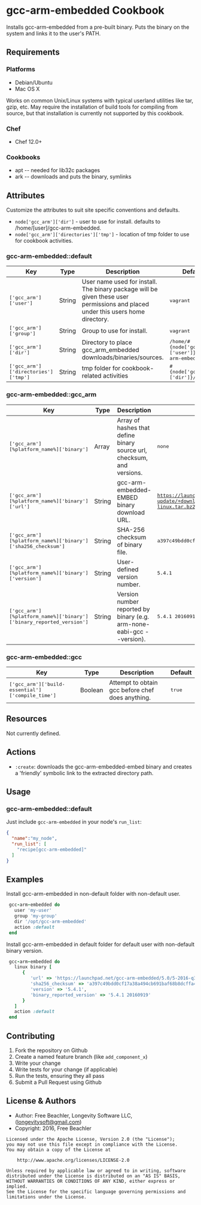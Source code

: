 # gcc-arm-embedded Cookbook

Installs gcc-arm-embedded from a pre-built binary.  Puts the binary on the system and links it to the user's PATH.

## Requirements

### Platforms
- Debian/Ubuntu
- Mac OS X

Works on common Unix/Linux systems with typical userland utilities like tar, gzip, etc. May require the installation of build tools for compiling from source, but that installation is currently not supported by this cookbook.

### Chef
- Chef 12.0+

### Cookbooks
- apt -- needed for lib32c packages
- ark -- downloads and puts the binary, symlinks

## Attributes
Customize the attributes to suit site specific conventions and defaults.
- `node['gcc_arm']['dir']` - user to use for install.  defaults to /home/[user]/gcc-arm-embedded.
- `node['gcc_arm']['directories']['tmp']` - location of tmp folder to use for cookbook activities.


### gcc-arm-embedded::default

| Key | Type | Description | Default |
|-----|------|-------------|---------|
| <span style="font-family: monospace;">['gcc_arm']['user']</span> | String | User name used for install. The binary package will be given these user permissions and placed under this users home directory. | <span style="font-family: monospace;">vagrant</span> |
| <span style="font-family: monospace;">['gcc_arm']['group']</span> | String | Group to use for install. | <span style="font-family: monospace;">vagrant</span> |
| <span style="font-family: monospace;">['gcc_arm']['dir']</span> | String | Directory to place gcc_arm_embedded downloads/binaries/sources. | <span style="font-family: monospace;">/home/#{node['gcc_arm']['user']}/gcc-arm-embedded</span> |
| <span style="font-family: monospace;">['gcc_arm']['directories']['tmp']</span> | String | tmp folder for cookbook-related activities | <span style="font-family: monospace;">#{node['gcc_arm']['dir']}/bin</span> |

### gcc-arm-embedded::gcc_arm

| Key | Type | Description | Default |
|-----|------|-------------|---------|
| <span style="font-family: monospace;">['gcc_arm'][%platform_name%]['binary']</span> | Array | Array of hashes that define binary source url, checksum, and versions. | <span style="font-family: monospace;">none</span> |
| <span style="font-family: monospace;">['gcc_arm'][%platform_name%]['binary']['url']</span> | String | gcc-arm-embedded-EMBED binary download URL. | <span style="font-family: monospace;">https://launchpad.net/gcc-arm-embedded/5.0/5-2016-q3-update/+download/gcc-arm-none-eabi-5_4-2016q3-20160926-linux.tar.bz2</span> |
| <span style="font-family: monospace;">['gcc_arm'][%platform_name%]['binary']['sha256_checksum']</span> | String | SHA-256 checksum of binary file. | <span style="font-family: monospace;">a397c49bdd0cf17a38a494cb691baf68b8dcffa4d4c06561ef3d71b2ab4c92a1</span> |
| <span style="font-family: monospace;">['gcc_arm'][%platform_name%]['binary']['version']</span> | String | User-defined version number. | <span style="font-family: monospace;">5.4.1</span> |
| <span style="font-family: monospace;">['gcc_arm'][%platform_name%]['binary']['binary_reported_version']</span> | String | Version number reported by binary (e.g. arm-none-eabi-gcc --version). | <span style="font-family: monospace;">5.4.1 20160919</span> |

### gcc-arm-embedded::gcc

| Key | Type | Description | Default |
|-----|------|-------------|---------|
| <span style="font-family: monospace;">['gcc_arm']['build-essential']['compile_time']</span> | Boolean | Attempt to obtain gcc before chef does anything. | <span style="font-family: monospace;">true</span> |

## Resources
Not currently defined.

## Actions
- `:create`: downloads the gcc-arm-embedded-embed binary and creates a 'friendly' symbolic link to the extracted directory path.


## Usage

### gcc-arm-embedded::default

Just include `gcc-arm-embedded` in your node's `run_list`:

```json
{
  "name":"my_node",
  "run_list": [
    "recipe[gcc-arm-embedded]"
  ]
}
```

## Examples

Install gcc-arm-embedded in non-default folder with non-default user.
```ruby
 gcc-arm-embedded do
   user 'my-user'
   group 'my-group'
   dir '/opt/gcc-arm-embedded'
   action :default
 end
```

Install gcc-arm-embedded in default folder for default user with non-default binary version.
```ruby
 gcc-arm-embedded do
   linux binary [
      {
         'url' => 'https://launchpad.net/gcc-arm-embedded/5.0/5-2016-q3-update/+download/gcc-arm-none-eabi-5_4-2016q3-20160926-linux.tar.bz2',
         'sha256_checksum' => 'a397c49bdd0cf17a38a494cb691baf68b8dcffa4d4c06561ef3d71b2ab4c92a1',
         'version' => '5.4.1',
         'binary_reported_version' => '5.4.1 20160919'
      }
   ]
   action :default
 end
```

## Contributing

1. Fork the repository on Github
2. Create a named feature branch (like `add_component_x`)
3. Write your change
4. Write tests for your change (if applicable)
5. Run the tests, ensuring they all pass
6. Submit a Pull Request using Github

## License & Authors
- Author: Free Beachler, Longevity Software LLC, ([longevitysoft@gmail.com](mailto:longevitysoft@gmail.com))
- Copyright: 2016, Free Beachler

```
Licensed under the Apache License, Version 2.0 (the "License");
you may not use this file except in compliance with the License.
You may obtain a copy of the License at

    http://www.apache.org/licenses/LICENSE-2.0

Unless required by applicable law or agreed to in writing, software
distributed under the License is distributed on an "AS IS" BASIS,
WITHOUT WARRANTIES OR CONDITIONS OF ANY KIND, either express or implied.
See the License for the specific language governing permissions and
limitations under the License.

